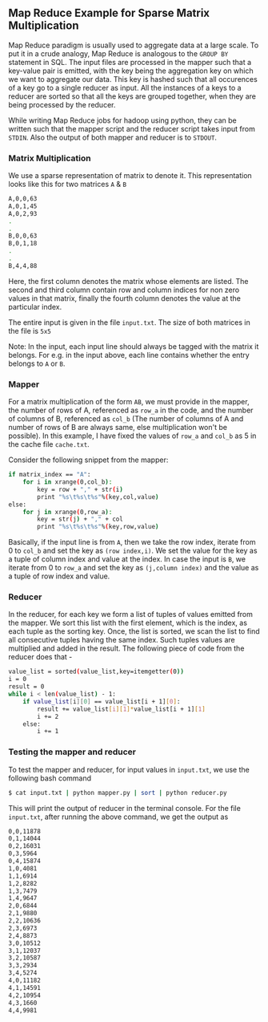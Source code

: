 ## Map Reduce Example for Sparse Matrix Multiplication

Map Reduce paradigm is usually used to aggregate data at a large scale. To put it in a crude analogy, Map Reduce is analogous to the `GROUP BY` statement in SQL. The input files are processed in the mapper such that a key-value pair is emitted, with the key being the aggregation key on which we want to aggregate our data. This key is hashed such that all occurences of a key go to a single reducer as input. All the instances of a keys to a reducer are sorted so that all the keys are grouped together, when they are being processed by the reducer.

While writing Map Reduce jobs for hadoop using python, they can be written such that the mapper script and the reducer script takes input from `STDIN`. Also the output of both mapper and reducer is to `STDOUT`. 

### Matrix Multiplication

We use a sparse representation of matrix to denote it. This representation looks like this for two matrices `A` & `B`

```bash
A,0,0,63
A,0,1,45
A,0,2,93
.
.
B,0,0,63
B,0,1,18
.
.
B,4,4,88
```
Here, the first column denotes the matrix whose elements are listed. The second and third column contain row and column indices for non zero values in that matrix, finally the fourth column denotes the value at the particular index.

The entire input is given in the file `input.txt`. The size of both matrices in the file is `5x5` 

Note: In the input, each input line should always be tagged with the matrix it belongs. For e.g. in the input above, each line contains whether the entry belongs to `A` or `B`.

### Mapper

For a matrix multiplication of the form `AB`, we must provide in the mapper, the number of rows of A, referenced as `row_a` in the code, and the number of columns of B, referenced as `col_b` (The number of columns of A and number of rows of B are always same, else multiplication won't be possible). In this example, I have fixed the values of `row_a` and `col_b` as 5 in the cache file `cache.txt`. 

Consider the following snippet from the mapper:

```bash
if matrix_index == "A":
	for i in xrange(0,col_b):
		key = row + "," + str(i)
		print "%s\t%s\t%s"%(key,col,value)
else:
	for j in xrange(0,row_a):
		key = str(j) + "," + col 
		print "%s\t%s\t%s"%(key,row,value)
```

Basically, if the input line is from `A`, then we take the row index, iterate from 0 to `col_b` and set the key as `(row index,i)`. We set the value for the key as a tuple of column index and value at the index. In case the input is `B`, we iterate from 0 to `row_a` and set the key as `(j,column index)` and the value as a tuple of row index and value.

### Reducer

In the reducer, for each key we form a list of tuples of values emitted from the mapper. We sort this list with the first element, which is the index, as each tuple as the sorting key. Once, the list is sorted, we scan the list to find all consecutive tuples having the same index. Such tuples values are multiplied and added in the result. The following piece of code from the reducer does that - 

```bash
value_list = sorted(value_list,key=itemgetter(0))
i = 0
result = 0
while i < len(value_list) - 1:
    if value_list[i][0] == value_list[i + 1][0]:
        result += value_list[i][1]*value_list[i + 1][1]
        i += 2
    else:
        i += 1
```

### Testing the mapper and reducer

To test the mapper and reducer, for input values in `input.txt`, we use the following bash command

```bash
$ cat input.txt | python mapper.py | sort | python reducer.py
```

This will print the output of reducer in the terminal console. For the file `input.txt`, after running the above command, we get the output as

```bash
0,0,11878
0,1,14044
0,2,16031
0,3,5964
0,4,15874
1,0,4081
1,1,6914
1,2,8282
1,3,7479
1,4,9647
2,0,6844
2,1,9880
2,2,10636
2,3,6973
2,4,8873
3,0,10512
3,1,12037
3,2,10587
3,3,2934
3,4,5274
4,0,11182
4,1,14591
4,2,10954
4,3,1660
4,4,9981
```



